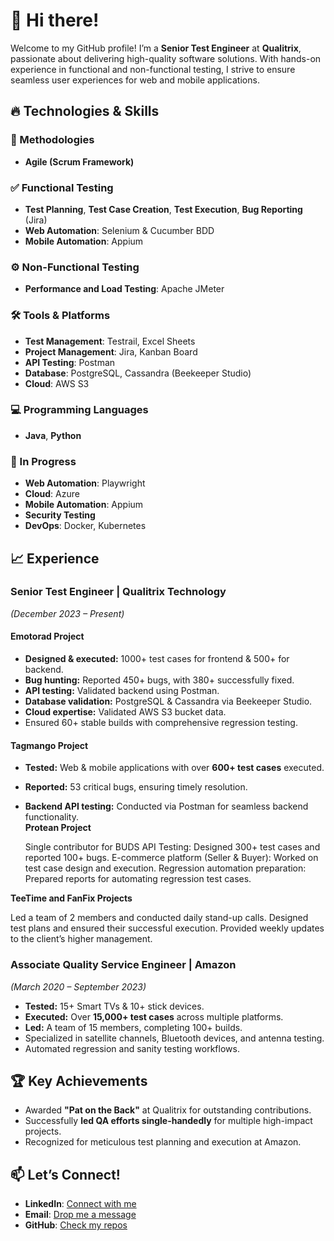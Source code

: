 # 👋 Hi there!  

Welcome to my GitHub profile! I’m a **Senior Test Engineer** at **Qualitrix**, passionate about delivering high-quality software solutions. With hands-on experience in functional and non-functional testing, I strive to ensure seamless user experiences for web and mobile applications.

## 🔥 Technologies & Skills

### 📜 Methodologies  
- **Agile (Scrum Framework)**

### ✅ Functional Testing  
- **Test Planning**, **Test Case Creation**, **Test Execution**, **Bug Reporting** (Jira)  
- **Web Automation**: Selenium & Cucumber BDD  
- **Mobile Automation**: Appium  

### ⚙️ Non-Functional Testing  
- **Performance and Load Testing**: Apache JMeter  

### 🛠️ Tools & Platforms  
- **Test Management**: Testrail, Excel Sheets  
- **Project Management**: Jira, Kanban Board  
- **API Testing**: Postman  
- **Database**: PostgreSQL, Cassandra (Beekeeper Studio)  
- **Cloud**: AWS S3  

### 💻 Programming Languages  
- **Java**, **Python**  

### 🚀 In Progress  
- **Web Automation**: Playwright  
- **Cloud**: Azure  
- **Mobile Automation**: Appium  
- **Security Testing**  
- **DevOps**: Docker, Kubernetes  

## 📈 Experience

### Senior Test Engineer | Qualitrix Technology  
*(December 2023 – Present)*  

#### Emotorad Project  
- **Designed & executed:** 1000+ test cases for frontend & 500+ for backend.  
- **Bug hunting:** Reported 450+ bugs, with 380+ successfully fixed.  
- **API testing:** Validated backend using Postman.  
- **Database validation:** PostgreSQL & Cassandra via Beekeeper Studio.  
- **Cloud expertise:** Validated AWS S3 bucket data.  
- Ensured 60+ stable builds with comprehensive regression testing.  

#### Tagmango Project  
- **Tested:** Web & mobile applications with over **600+ test cases** executed.  
- **Reported:** 53 critical bugs, ensuring timely resolution.  
- **Backend API testing:** Conducted via Postman for seamless backend functionality.  
**Protean Project**

    Single contributor for BUDS API Testing: Designed 300+ test cases and reported 100+ bugs.
    E-commerce platform (Seller & Buyer): Worked on test case design and execution.
    Regression automation preparation: Prepared reports for automating regression test cases.

**TeeTime and FanFix Projects**

Led a team of 2 members and conducted daily stand-up calls.
Designed test plans and ensured their successful execution.
Provided weekly updates to the client’s higher management.


### Associate Quality Service Engineer | Amazon  
*(March 2020 – September 2023)*  

- **Tested:** 15+ Smart TVs & 10+ stick devices.  
- **Executed:** Over **15,000+ test cases** across multiple platforms.  
- **Led:** A team of 15 members, completing 100+ builds.  
- Specialized in satellite channels, Bluetooth devices, and antenna testing.  
- Automated regression and sanity testing workflows.  

## 🏆 Key Achievements  
- Awarded **"Pat on the Back"** at Qualitrix for outstanding contributions.  
- Successfully **led QA efforts single-handedly** for multiple high-impact projects.  
- Recognized for meticulous test planning and execution at Amazon.  

## 📫 Let’s Connect!  
- **LinkedIn**: [Connect with me](https://www.linkedin.com/in/karthikeyankofficial)  
- **Email**: [Drop me a message](mailto:karthikeyankumaran4@example.com)  
- **GitHub**: [Check my repos](https://www.github.com/karthikeyank4)  
